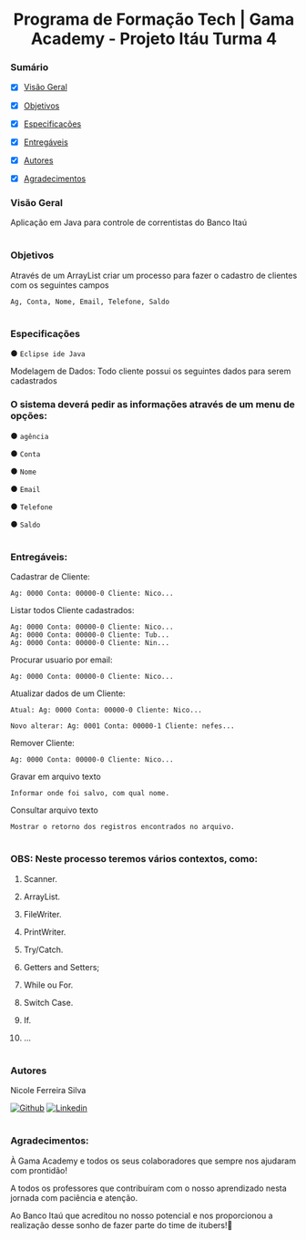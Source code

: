 # <div align="center"> Programa de Formação Tech | Gama Academy - Projeto Itáu Turma 4 </div>


### Sumário
- [X] [Visão Geral](#visão-geral)

- [X] [Objetivos](#objetivos)

- [X] [Especificações](#especificações)

- [X] [Entregáveis](#entregáveis)

- [X] [Autores](#autores)

- [X] [Agradecimentos](#agradecimentos)

### Visão Geral
Aplicação em Java para controle de correntistas do Banco Itaú
#

### Objetivos
Através de um ArrayList criar um processo para fazer o cadastro de clientes com os seguintes 
campos <br>

 `Ag, Conta, Nome, Email, Telefone, Saldo`
#

### Especificações

● `Eclipse ide Java`

Modelagem de Dados: 
Todo cliente possui os seguintes dados para serem cadastrados

### O sistema deverá pedir as informações através de um menu de opções:

● `agência`

● `Conta`

● `Nome`

● `Email`

● `Telefone`

● `Saldo`
#

### Entregáveis:

Cadastrar de Cliente:

    Ag: 0000 Conta: 00000-0 Cliente: Nico...
    
Listar todos Cliente cadastrados:

    Ag: 0000 Conta: 00000-0 Cliente: Nico...
    Ag: 0000 Conta: 00000-0 Cliente: Tub...
    Ag: 0000 Conta: 00000-0 Cliente: Nin...
    
Procurar usuario por email:

    Ag: 0000 Conta: 00000-0 Cliente: Nico...
  
Atualizar dados de um Cliente:

    Atual: Ag: 0000 Conta: 00000-0 Cliente: Nico...
    
    Novo alterar: Ag: 0001 Conta: 00000-1 Cliente: nefes...
  
Remover Cliente:

    Ag: 0000 Conta: 00000-0 Cliente: Nico...

 Gravar em arquivo texto

    Informar onde foi salvo, com qual nome.
    
 Consultar arquivo texto

    Mostrar o retorno dos registros encontrados no arquivo.

#

### OBS: Neste processo teremos vários contextos, como:
1. Scanner.

2. ArrayList.

3. FileWriter.

4. PrintWriter.

5. Try/Catch.

6. Getters and Setters;

7. While ou For.

8. Switch Case.

10. If.

10. ...
#

### Autores



<summary>Nicole Ferreira Silva</summary>

[![Github](https://img.shields.io/badge/GitHub-100000?style=for-the-badge&logo=github&logoColor=white)](https://github.com/lefeani)
[![Linkedin](https://img.shields.io/badge/LinkedIn-0077B5?style=for-the-badge&logo=linkedin&logoColor=white)](https://www.linkedin.com/in/nicole-ferreira-8438a4139/)

#

### Agradecimentos:

À Gama Academy e todos os seus colaboradores que sempre nos ajudaram com prontidão!

A todos os professores que contribuíram com o nosso aprendizado nesta jornada com paciência e atenção.

Ao Banco Itaú que acreditou no nosso potencial e nos proporcionou a realização desse sonho de fazer parte do time de itubers!🤍
